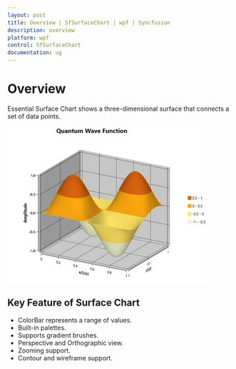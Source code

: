 ```yaml
---
layout: post
title: Overview | SfSurfaceChart | wpf | Syncfusion
description: overview
platform: wpf
control: SfSurfaceChart
documentation: ug
---
```


# Overview

Essential Surface Chart shows a three-dimensional surface that connects a set of data points.  

![](surface_chart_images/surface_chart_img1.jpeg)


## Key Feature of Surface Chart

* ColorBar represents a range of values. 
* Built-in palettes.
* Supports gradient brushes. 
* Perspective and Orthographic view.
* Zooming support. 
* Contour and wireframe support.